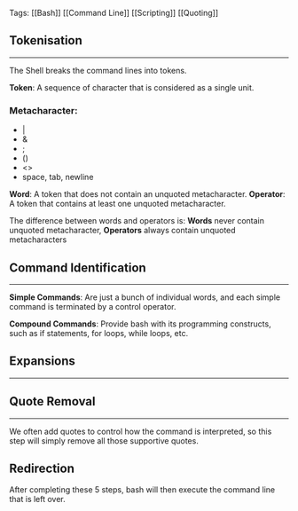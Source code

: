 Tags: [[Bash]] [[Command Line]] [[Scripting]] [[Quoting]]


## Tokenisation
--- 

The Shell breaks the command lines into tokens. 

**Token**: A sequence of character that is considered as a single unit. 
### Metacharacter:
- |
- &
- ;
- ()
- <>
- space, tab, newline

**Word**: A token that does not contain an unquoted metacharacter.
**Operator**: A token that contains at least one unquoted metacharacter.

The difference between words and operators is: **Words** never contain unquoted metacharacter, **Operators** always contain unquoted metacharacters

## Command Identification
---
**Simple Commands**: Are just a bunch of individual words, and each simple command is terminated by a control operator. 

**Compound Commands**: Provide bash with its programming constructs, such as if statements, for loops, while loops, etc.

## Expansions
---


## Quote Removal
---

We often add quotes to control how the command is interpreted, so this step will simply remove all those supportive quotes.

## Redirection



After completing these 5 steps, bash will then execute the command line that is left over. 
